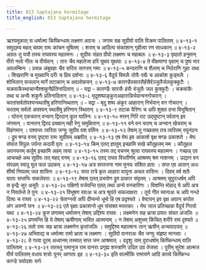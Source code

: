 ```yaml
---
title: 013 Saptajana hermitage
title_english: 013 Saptajana hermitage

---
```

<div class="audioEmbed"  caption="श्रीराम-हरिसीताराममूर्ति-घनपाठिभ्यां वचनम्" src="https://archive.org/download/Ramayana-recitation-Sriram-harisItArAmamUrti-Ghanapaati-v2/Kanda_4/Kanda_4_KSK-013-Saptha_Jana_Shrama_Varnanam_0.mp3"></div>
ऋश्यमूकात् स धर्मात्मा किष्किन्धाम् लक्ष्मण अग्रजः ।  
जगाम सह सुग्रीवो वालि विक्रम पालिताम् ॥ ४-१३-१  
समुद्यम्य महत् चापम् रामः कांचन भूषितम् ।  
शराम् च आदित्य संकाशान् गृहीत्वा रण साधकान् ॥ ४-१३-२  
अग्रतः तु ययौ तस्य राघवस्य महात्मनः ।  
सुग्रीवः संहत ग्रीवो लक्ष्मणः च महाबलः ॥ ४-१३-३  
पृष्ठतो हनुमान् वीरो नलो नीलः च वीर्यवान् ।  
तारः चैव महातेजा हरि यूथप यूथपाः ॥ ४-१३-४  
ते वीक्षमाणा वृक्षाम् च पुष्प भार अवलम्बिनः ।  
प्रसन्न अंबुवहाः चैव सरितः सागरम् गमाः ॥ ४-१३-५  
कन्दराणि च शैलाम् च निर्दराणि गुहाः तथा ।  
शिखराणि च मुख्यानि दरीः च प्रिय दर्शनाः ॥ ४-१३-६  
वैदूर्य विमलैः तोयैः पद्मैः च आकोश कुड्मलैः ।  
शोभितान् सजलान् मार्गे तटाकान् च अवलोकयन् ॥ ४-१३-७  
कारण्डैस्सारसैर्हंसैर्वञ्जुलैर्जलकुक्कुटैः ।  
चक्रवाकैस्थाचान्यैश्शकुनैर्प्रतिनादितान् ॥ - यद्वा -  
कारण्डैः सारसैः हंसैः वंजुलैः जल कुक्कुटैः ।  
चक्रवाकैः तथा च अन्यैः शकुनैः प्रतिनादितान् ॥ ४-१३-८  
मृदुशष्पाङ्कुराअहारान्निर्भयान्वनगोचरान् ।  
चरतांसर्वतोपश्यन्स्थलीषु हरिणान्स्थितान् ॥ - यद्वा -  
मृदु शष्प अंकुर आहारान् निर्भयान् वन गोचरान् ।  
चरताम् सर्वतो अपश्यन् स्थलीषु हरिणान् स्थितान् ॥ ४-१३-९  
तटाक वैरिणः च अपि शुक्ल दन्त विभूषितान् ।  
घोरान् एकचरान् वन्यान् द्विरदान् कूल घातिनः ॥ ४-१३-१०  
मत्तन् गिरि तट उद्घुष्टान् पर्वतान् इव जंगमान् ।  
वानरान् द्विरद प्रख्यान् मही रेणु समुक्षितान् ॥ ४-१३-११  
वने वन चराम् च अन्यान् खेचराम् च विहंगमान् ।  
पश्यन्तः त्वरिता जग्मुः सुग्रीव वश वर्तिनः ॥ ४-१३-१२  
तेषाम् तु गच्छताम् तत्र त्वरितम् रघुनंदनः ।  
द्रुम षण्ड वनम् दृष्ट्वा रामः सुग्रीवम् अब्रवीत् ॥ ४-१३-१३  
एष मेघ इव आकाशे वृक्ष षण्डः प्रकाशते ।  
मेघ संघात विपुलः पर्यन्त कदली वृतः ॥ ४-१३-१४  
किम् एतत् ज्ञातुम् इच्छामि सखे कौतूहलम् मम ।  
कौतूहल अपनयनम् कर्तुम् इच्छामि अहम् त्वया ॥ ४-१३-१५  
तस्य तद् वचनम् श्रुत्वा राघवस्य महात्मनः ।  
गच्छन्न् एव आचचक्षे अथ सुग्रीवः तत् महद् वनम् ॥ ४-१३-१६  
एतद् राघव विस्तीर्णम् आश्रमम् श्रम नाशनम् ।  
उद्यान वन संपन्नम् स्वादु मूल फल उदकम् ॥ ४-१३-१७  
अत्र सप्तजना नाम मुनयः संशित व्रताः ।  
सप्त एव आसन् अधः शीर्षा नियतम् जल शायिनः ॥ ४-१३-१८  
सप्त रात्रे कृत आहारा वायुना अचल वासिनः ।  
दिवम् वर्ष शतैः याताः सप्तभिः सकलेवराः ॥ ४-१३-१९  
तेषाम् एतत् प्रभावेण द्रुम प्राकार संवृतम् ।  
आश्रमम् सुदुराधर्षम् अपि स इन्द्रैः सुर असुरैः ॥ ४-१३-२०  
पक्षिणो वर्जयन्ति एतत् तथा अन्ये वनचारिणः ।  
विशन्ति मोहाद् ये अपि अत्र न निवर्तन्ते ते पुनः ॥ ४-१३-२१  
विभूषण रवाअः च अत्र श्रूयंते सकलाक्षराः ।  
तूर्य गीत स्वनाअः च अपि गन्धो दिव्यः च राघव ॥ ४-१३-२२  
त्रेताग्नयो अपि दीप्यन्ते धूमो हि एष प्रदृश्यते ।  
वेष्टयन् इव वृक्ष अग्रान् कपोत अंग अरुणो घनः ॥ ४-१३-२३  
एते वृक्षाः प्रकाशन्ते धूम संसक्त मस्तकाः ।  
मेघ जाल प्रतिच्छन्ना वैदूर्य गिरयो यथा ॥ ४-१३-२४  
कुरु प्रणामम् धर्मात्मन् तेषाम् उद्दिश्य राघवः ।  
लक्ष्मणेन सह भ्रात्रा प्रयतः संयत अंजलिः ॥ ४-१३-२५  
प्रणमन्ति हि ये तेषाम् ऋषीणाम् भावित आत्मनाम् ।  
न तेषाम् अशुभम् किंचित् शरीरे राम दृश्यते ॥ ४-१३-२६  
ततो रामः सह भ्रात्रा लक्ष्मणेन कृतांजलिः ।  
समुद्दिश्य महात्मानः तान् ऋषीन् अभ्यवादयत् ॥ ४-१३-२७  
अभिवाद्य च धर्मात्मा रामो भ्राता च लक्ष्मणः ।  
सुग्रीवो वानराअः चैव जग्मुः संहृष्ट मानसाः । ४-१३-२८  
ते गत्वा दूरम् अध्वानम् तस्मात् सप्त जन आश्रमात् ।  
ददृशुः ताम् दुराधर्षाम् किष्किन्धाम् वालि पालिताम् ॥ ४-१३-२९  
ततस्तु रामानुज राम वानराः  
प्रगृह्य शस्त्राणि उदित उग्र तेजसा ।  
पुरीम् सुरेश आत्मज वीर्य पालिताम्  
वधाय शत्रोः पुनर् आगताः इह ॥ ४-१३-३०  
इति वाल्मीकि रामायणे आदि काव्ये किष्किन्ध काण्डे त्रयोदशः सर्गः